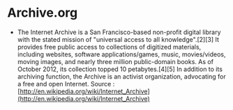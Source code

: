 # Archive.org

  * The Internet Archive is a San Francisco-based non-profit digital library with the stated mission of "universal access to all knowledge".[2][3] It provides free public access to collections of digitized materials, including websites, software applications/games, music, movies/videos, moving images, and nearly three million public-domain books. As of October 2012, its collection topped 10 petabytes.[4][5] In addition to its archiving function, the Archive is an activist organization, advocating for a free and open Internet.
Source : [http://en.wikipedia.org/wiki/Internet_Archive](http://en.wikipedia.org/wiki/Internet_Archive)

